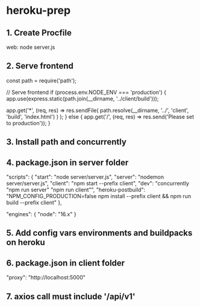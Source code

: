 # heroku-prep

## 1. Create Procfile

web: node server.js

## 2. Serve frontend 

const path = require('path');

// Serve frontend
if (process.env.NODE_ENV === 'production') {
  app.use(express.static(path.join(__dirname, '../client/build')));

  app.get('*', (req, res) =>
    res.sendFile(
      path.resolve(__dirname, '../', 'client', 'build', 'index.html')
    )
  );
} else {
  app.get('/', (req, res) => res.send('Please set to production'));
}

## 3. Install path and concurrently

## 4. package.json in server folder

"scripts": {
    "start": "node server/server.js",
    "server": "nodemon server/server.js",
    "client": "npm start --prefix client",
    "dev": "concurrently \"npm run server\" \"npm run client\"",
    "heroku-postbuild": "NPM_CONFIG_PRODUCTION=false npm install --prefix client && npm run build --prefix client"
  },
  
  
 "engines": {
    "node": "16.x"
  }
  
 ## 5. Add config vars environments and buildpacks on heroku
 
 ## 6. package.json in client folder
 "proxy": "http://localhost:5000"
 
 ## 7. axios call must include '/api/v1'
